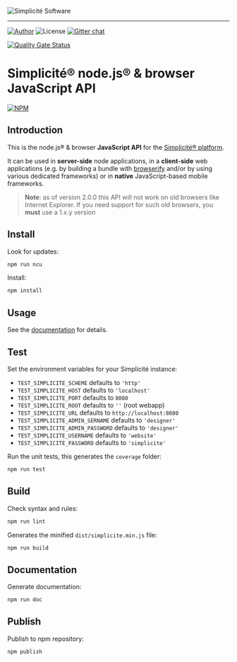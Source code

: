 ![Simplicit&eacute; Software](https://www.simplicite.io/resources/logos/logo250-grey.png)
* * *

<a href="https://www.simplicite.io"><img src="https://img.shields.io/badge/author-Simplicite_Software-blue.svg?style=flat-square" alt="Author"></a>&nbsp;<img src="https://img.shields.io/badge/license-Apache--2.0-orange.svg?style=flat-square" alt="License"> [![Gitter chat](https://badges.gitter.im/org.png)](https://gitter.im/simplicite/Lobby)

[![Quality Gate Status](https://sonarcloud.io/api/project_badges/measure?project=simplicitesoftware_nodejs-api&metric=alert_status)](https://sonarcloud.io/dashboard?id=simplicitesoftware_nodejs-api)

Simplicit&eacute;&reg; node.js&reg; &amp; browser JavaScript API
================================================================

[![NPM](https://nodei.co/npm/simplicite.png?downloads=true&downloadRank=true)](https://nodei.co/npm/simplicite/) 

Introduction
------------

This is the node.js&reg; &amp; browser **JavaScript API** for the [Simplicit&eacute;&reg; platform](http://www.simplicitesoftware.com).

It can be used in **server-side** node applications, in a **client-side** web applications
(e.g. by building a bundle with [browserify](http://browserify.org) and/or by using various dedicated frameworks)
or in **native** JavaScript-based mobile frameworks.

> **Note**: as of version 2.0.0 this API will not work on old browsers like Internet Explorer.
> If you need support for such old browsers, you **must** use a 1.x.y version

Install
-------

Look for updates:

```bash
npm run ncu
```

Install:

```bash
npm install
```

Usage
-----

See the [documentation](https://simplicitesoftware.github.io/nodejs-api/) for details.

Test
----

Set the environment variables for your Simplicité instance:

- `TEST_SIMPLICITE_SCHEME` defaults to `'http'`
- `TEST_SIMPLICITE_HOST` defaults to `'localhost'`
- `TEST_SIMPLICITE_PORT` defaults to `8080`
- `TEST_SIMPLICITE_ROOT` defaults to `''` (root webapp)
- `TEST_SIMPLICITE_URL` defaults to `http://localhost:8080`
- `TEST_SIMPLICITE_ADMIN_SERNAME` defaults to `'designer'`
- `TEST_SIMPLICITE_ADMIN_PASSWORD` defaults to `'designer'`
- `TEST_SIMPLICITE_USERNAME` defaults to `'website'`
- `TEST_SIMPLICITE_PASSWORD` defaults to `'simplicite'`

Run the unit tests, this generates the `coverage` folder:

```bash
npm run test
```

Build
-----

Check syntax and rules:

```bash
npm run lint
```

Generates the minified `dist/simplicite.min.js` file:

```bash
npm run build
```

Documentation
-------------

Generate documentation:

```bash
npm run doc
```

Publish
-------

Publish to npm repository:

```bash
npm publish
```
